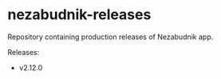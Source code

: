 # nezabudnik-releases

Repository containing production releases of Nezabudnik app.

Releases:
* v2.12.0
